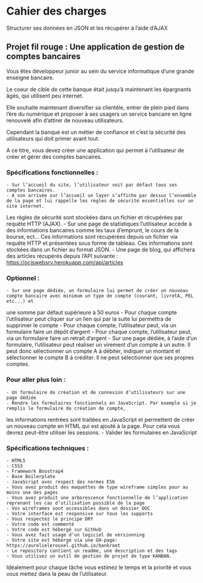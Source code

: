 # Cahier des charges

Structurer ses données en JSON et les récupérer à l’aide d’AJAX

## Projet fil rouge : Une application de gestion de comptes bancaires

Vous êtes développeur junior au sein du service informatique d’une grande enseigne bancaire.
 
Le coeur de cible de cette banque était jusqu’à maintenant les épargnants âgés, qui utilisent peu internet.
  
Elle souhaite maintenant diversifier sa clientèle, entrer de plein pied dans l’ère du numérique et proposer 
à ses usagers un service bancaire en ligne renouvelé afin d’attirer de nouveau utilisateurs.
 
Cependant la banque est un métier de confiance et c’est la sécurité des utilisateurs qui doit primer avant tout.
 
A ce titre, vous devez créer une application qui permet à l’utilisateur de créer et gérer des comptes bancaires.

### Spécifications fonctionnelles :

	- Sur l’accueil du site, l’utilisateur voit par défaut tous ses comptes bancaires.
	- A son arrivée sur l’accueil un layer s’affiche par dessus l’ensemble de la page et lui rappelle les règles de sécurité essentielles sur un site internet. 
Les règles de sécurité sont stockées dans un fichier et récupérées par requête HTTP (AJAX).
	- Sur une page de statistiques l’utilisateur accède à des informations bancaires comme les taux d’emprunt, le cours de la bourse, ect… 
Ces informations sont récupérées depuis un fichier via requête HTTP et présentées sous forme de tableau. 
Ces informations sont stockées dans un fichier au format JSON.
	- Une page de blog, qui affichera des articles récupérés depuis l’API suivante : https://ocjswebsrv.herokuapp.com/api/articles

### Optionnel :
	- Sur une page dédiée, un formulaire lui permet de créer un nouveau compte bancaire avec minimum un type de compte (courant, livretA, PEL etc...) et 
une somme par défaut supérieure à 50 euros
	- Pour chaque compte l’utilisateur peut cliquer sur un lien qui par la suite lui permettra de supprimer le compte
	- Pour chaque compte, l’utilisateur peut, via un formulaire faire un dépôt d’argent
	- Pour chaque compte, l’utilisateur peut, via un formulaire faire un retrait d’argent
	- Sur une page dédiée, à l’aide d’un formulaire, l’utilisateur peut réaliser un virement d’un compte à un autre. 
Il peut donc sélectionner un compte A à débiter, indiquer un montant et sélectionner le compte B à créditer. 
Il ne peut sélectionner que ses propres comptes.
 
### Pour aller plus loin :
	- Un formulaire de création et de connexion d’utilisateurs sur une page dédiée
	- Rendre les formulaires fonctionnels en JavaScript. Par exemple si je remplis le formulaire de création de compte, 
les informations rentrées sont traitées en JavaScript et permettent de créer un nouveau compte en HTML qui est ajouté à la page. 
Pour cela vous devrez peut-être utiliser les sessions.
	- Valider les formulaires en JavaScript

### Spécifications techniques :
	- HTML5
	- CSS3
	- Framework Boostrap4
	- Base Boilerplate
	- JavaScript avec respect des normes ES6
	- Vous avez produit des maquettes de type wireframe simples pour au moins une des pages
	- Vous avez produit une arborescence fonctionnelle de l’application reprenant les cas d’utilisation possible de la page
	- Vos wireframes sont accessibles dans un dossier DOC
	- Votre interface est responsive sur tous les supports
	- Vous respectez le principe DRY
	- Votre code est commenté
	- Votre code est hébergé sur GitHub
	- Vous avez fait usage d’un logiciel de versionning
	- Votre site est hébergé via une GH-page:  https://aurelielerouxel.github.io/bankroot
	- Le repository contient un readme, une description et des tags
	- Vous utilisez un outil de gestion de projet de type KANBAN. 
Idéalement pour chaque tâche vous estimez le temps et la priorité et vous vous mettez dans la peau de l’utilisateur.



